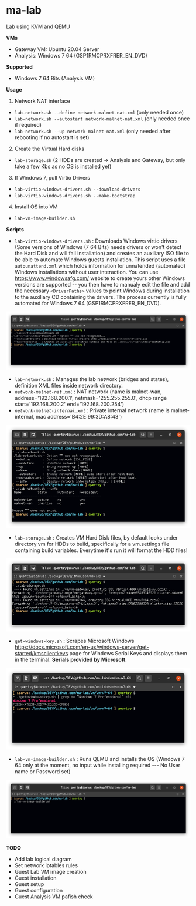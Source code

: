 # ma-lab
Lab using KVM and QEMU

**VMs**
- Gateway VM: Ubuntu 20.04 Server
- Analysis: Windows 7 64 (GSP1RMCPRXFRER_EN_DVD)

**Supported**
- Windows 7 64 Bits (Analysis VM)

**Usage**
1. Network NAT interface
- `lab-network.sh --define network-malnet-nat.xml` (only needed once)
- `lab-network.sh --autostart network-malnet-nat.xml` (only needed once if required)
- `lab-network.sh --up network-malnet-nat.xml` (only needed after rebooting if no autostart is set)

2. Create the Virtual Hard disks
- `lab-storage.sh` (2 HDDs are created -> Analysis and Gateway, but only take a few Kbs as no OS is installed yet)

3. If Windows 7, pull Virtio Drivers
- `lab-virtio-windows-drivers.sh --download-drivers`
- `lab-virtio-windows-drivers.sh --make-bootstrap`

4. Install OS into VM
- `lab-vm-image-builder.sh`

**Scripts**
- `lab-virtio-windows-drivers.sh` : Downloads Windows virtio drivers (Some versions of Windows (7 64 Bits) needs drivers or won't detect the Hard Disk and will fail installation) and creates an auxiliary ISO file to be able to automate Windows guests installation. This script uses a file `autounattend.xml` which holds information for unnatended (automated) Windows installations without user interaction. You can use https://www.windowsafg.com/ website to create yours other Windows versions are supported -- you then have to manualy edit the file and add the necessary `<DriverPaths>` values to point Windows during installation to the auxiliary CD containing the drivers. The process currently is fully automated for Windows 7 64 (GSP1RMCPRXFRER_EN_DVD).

![](./screenshots/lab-virtio-windows-drivers.png)

- `lab-network.sh` : Manages the lab network (bridges and states), definition XML files inside network directory. 
- *`network-malnet-nat.xml`* : NAT network (name is malnet-wan, address='192.168.200.1', netmask='255.255.255.0', dhcp range start='192.168.200.2' end='192.168.200.254')
- *`network-malnet-internal.xml`* : Private internal network (name is malnet-internal, mac address='B4:2E:99:3D:A8:43')

![](./screenshots/lab-network.png)

- `lab-storage.sh` : Creates VM Hard Disk files, by default looks under directory vm for HDDs to build, specifically for a vm.settings file containing build variables. Everytime it's run it will format the HDD files!

![](./screenshots/lab-storage.png)

- `get-windows-key.sh` : Scrapes Microsoft Windows https://docs.microsoft.com/en-us/windows-server/get-started/kmsclientkeys page for Windows Serial Keys and displays them in the terminal. **Serials provided by Microsoft**.

![](./screenshots/get-windows-key.png)

- `lab-vm-image-builder.sh` : Runs QEMU and installs the OS (Windows 7 64 only at the moment, no input while installing required --- No User name or Password set)

![](./screenshots/lab-vm-image-builder.png)

**TODO**
- Add lab logical diagram
- Set network iptables rules
- Guest Lab VM image creation
- Guest installation
- Guest setup
- Guest configuration
- Guest Analysis VM pafish check